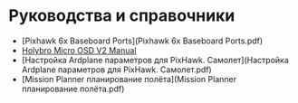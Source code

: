 # Руководства и справочники

* [Pixhawk 6x Baseboard Ports](Pixhawk 6x Baseboard Ports.pdf)
* [Holybro Micro OSD V2 Manual](Holybro_Micro_OSD_V2_Manual.pdf)
* [Настройка Ardplane параметров для PixHawk. Самолет](Настройка Ardplane параметров для PixHawk. Самолет.pdf)
* [Mission Planner планирование полёта](Mission Planner планирование полёта.pdf)
